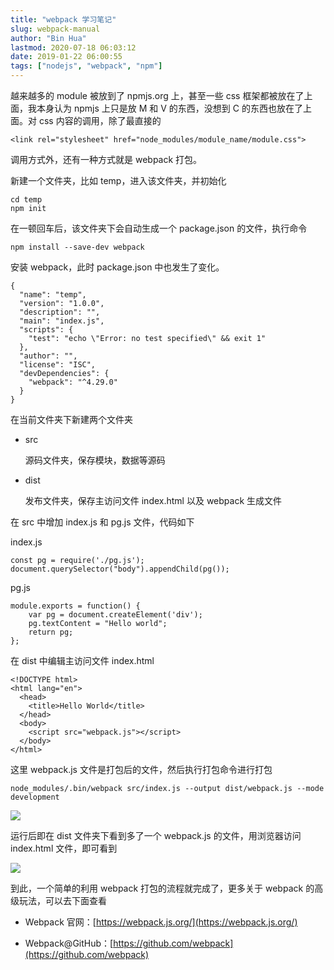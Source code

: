 ```yaml
---
title: "webpack 学习笔记"
slug: webpack-manual
author: "Bin Hua"
lastmod: 2020-07-18 06:03:12
date: 2019-01-22 06:00:55
tags: ["nodejs", "webpack", "npm"]
---
```


越来越多的 module 被放到了 npmjs.org 上，甚至一些 css 框架都被放在了上面，我本身认为 npmjs 上只是放 M 和 V 的东西，没想到 C 的东西也放在了上面。对 css 内容的调用，除了最直接的

```
<link rel="stylesheet" href="node_modules/module_name/module.css">
```

调用方式外，还有一种方式就是 webpack 打包。

新建一个文件夹，比如 temp，进入该文件夹，并初始化

```
cd temp
npm init
```

在一顿回车后，该文件夹下会自动生成一个 package.json 的文件，执行命令

```
npm install --save-dev webpack
```

安装 webpack，此时 package.json 中也发生了变化。

```
{
  "name": "temp",
  "version": "1.0.0",
  "description": "",
  "main": "index.js",
  "scripts": {
    "test": "echo \"Error: no test specified\" && exit 1"
  },
  "author": "",
  "license": "ISC",
  "devDependencies": {
    "webpack": "^4.29.0"
  }
}
```

在当前文件夹下新建两个文件夹

- src

    源码文件夹，保存模块，数据等源码

- dist

    发布文件夹，保存主访问文件 index.html 以及 webpack 生成文件
    
在 src 中增加 index.js 和 pg.js 文件，代码如下

index.js
    
    const pg = require('./pg.js');
    document.querySelector("body").appendChild(pg());
    
pg.js
    
    module.exports = function() {
        var pg = document.createElement('div');
        pg.textContent = "Hello world";
        return pg;
    };
  
在 dist 中编辑主访问文件 index.html

    <!DOCTYPE html>
    <html lang="en">
      <head>
        <title>Hello World</title>
      </head>
      <body>
        <script src="webpack.js"></script>
      </body>
    </html>
    
这里 webpack.js 文件是打包后的文件，然后执行打包命令进行打包

    node_modules/.bin/webpack src/index.js --output dist/webpack.js --mode development
    
![](/imgs/webpack-manual-01.png)
    
运行后即在 dist 文件夹下看到多了一个 webpack.js 的文件，用浏览器访问 index.html 文件，即可看到
    
![](/imgs/webpack-manual-02.png)
    
到此，一个简单的利用 webpack 打包的流程就完成了，更多关于 webpack 的高级玩法，可以去下面查看

- Webpack 官网：[https://webpack.js.org/](https://webpack.js.org/)

- Webpack@GitHub：[https://github.com/webpack](https://github.com/webpack)